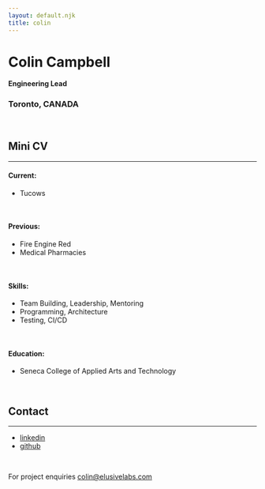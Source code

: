 ```yaml
---
layout: default.njk
title: colin
---
```


# Colin Campbell
**Engineering Lead**
### Toronto, CANADA
<p>&nbsp;</p>

## Mini CV
---
#### Current: 
* Tucows

<p>&nbsp;</p>

#### Previous:
* Fire Engine Red
* Medical Pharmacies

<p>&nbsp;</p>

#### Skills:
* Team Building, Leadership, Mentoring
* Programming, Architecture
* Testing, CI/CD 

<p>&nbsp;</p>

#### Education:
* Seneca College of Applied Arts and Technology

<p>&nbsp;</p>

## Contact
---
* [linkedin](https://www.linkedin.com/in/colincode/)
* [github](https://github.com/colincode)

<p>&nbsp;</p>

For project enquiries [colin@elusivelabs.com](mailto:colin@elusivelabs.com)
